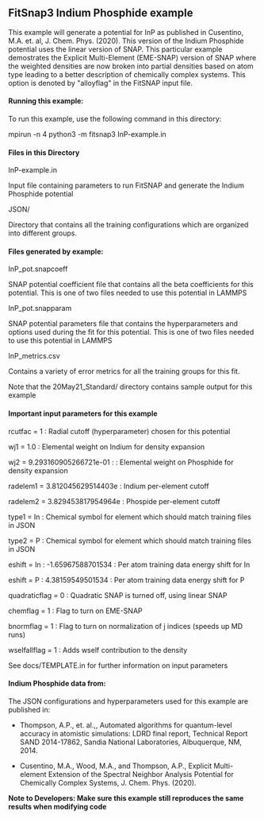 ## FitSnap3 Indium Phosphide example

This example will generate a potential for InP as published in 
Cusentino, M.A. et. al, J. Chem. Phys.  (2020).  This version 
of the Indium Phosphide potential uses the linear version of SNAP.
This particular example demostrates the Explicit Multi-Element (EME-SNAP)
version of SNAP where the weighted densities are now broken into
partial densities based on atom type leading to a better description 
of chemically complex systems.  This option is denoted by "alloyflag" 
in the FitSNAP input file.

#### Running this example:

To run this example, use the following command in this directory:

mpirun -n 4 python3 -m fitsnap3 InP-example.in

#### Files in this Directory

InP-example.in 

Input file containing parameters to run FitSNAP and generate
the Indium Phosphide potential

JSON/

Directory that contains all the training configurations which are organized
into different groups.

#### Files generated by example:

InP_pot.snapcoeff

SNAP potential coefficient file that contains all the beta coefficients for 
this potential.  This is one of two files needed to use this potential in LAMMPS

InP_pot.snapparam

SNAP potential parameters file that contains the hyperparameters and options used during 
the fit for this potential.  This is one of two files needed to use this potential in LAMMPS

InP_metrics.csv

Contains a variety of error metrics for all the training groups for this fit.

Note that the 20May21_Standard/ directory contains sample output for this example


#### Important input parameters for this example

rcutfac = 1  : Radial cutoff (hyperparameter) chosen for this potential

wj1 = 1.0 : Elemental weight on Indium for density expansion

wj2 = 9.293160905266721e-01 : : Elemental weight on Phosphide for density expansion

radelem1 = 3.812045629514403e : Indium per-element cutoff

radelem2 = 3.829453817954964e : Phospide per-element cutoff

type1 = In : Chemical symbol for element which should match training files in JSON

type2 = P  : Chemical symbol for element which should match training files in JSON

eshift = In : -1.65967588701534  : Per atom training data energy shift for In

eshift = P  : 4.38159549501534 : Per atom training data energy shift for P

quadraticflag = 0 : Quadratic SNAP is turned off, using linear SNAP

chemflag = 1 : Flag to turn on EME-SNAP

bnormflag = 1 : Flag to turn on normalization of j indices (speeds up MD runs)

wselfallflag = 1 : Adds wself contribution to the density 


See docs/TEMPLATE.in for further information on input parameters

#### Indium Phosphide data from:

The JSON configurations and hyperparameters used for this example are published in:

- Thompson, A.P., et. al.,, Automated algorithms for quantum-level accuracy in
  atomistic simulations: LDRD final report, Technical Report SAND 2014-17862, Sandia 
  National Laboratories, Albuquerque, NM, 2014.

- Cusentino, M.A., Wood, M.A., and Thompson, A.P., Explicit Multi-element Extension of 
  the Spectral Neighbor Analysis Potential for Chemically Complex Systems, J. Chem. 
  Phys. (2020).

**Note to Developers: Make sure this example still reproduces the same results when modifying code**



